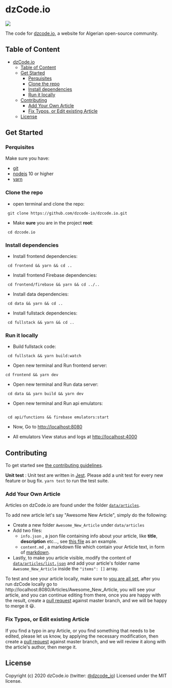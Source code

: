 # dzCode.io

[<img src="http://img.shields.io/badge/Join%20us%20on%20Slack-@dzCode.io-yellow.svg?logo=slack">](https://join.slack.com/t/dzcode/shared_invite/zt-ek9kscb7-m8z_~cBjX79l~uchuABPFQ)

The code for [dzcode.io](https://dzcode.io), a website for Algerian open-source community.

## Table of Content

- [dzCode.io](#dzcodeio)
  - [Table of Content](#table-of-content)
  - [Get Started](#get-started)
    - [Perquisites](#perquisites)
    - [Clone the repo](#clone-the-repo)
    - [Install dependencies](#install-dependencies)
    - [Run it locally](#run-it-locally)
  - [Contributing](#contributing)
    - [Add Your Own Article](#add-your-own-article)
    - [Fix Typos, or Edit existing Article](#fix-typos-or-edit-existing-article)
  - [License](#license)

## Get Started

### Perquisites

Make sure you have:

- [git](https://git-scm.com/)
- [nodejs](https://nodejs.org/) 10 or higher
- [yarn](https://yarnpkg.com/)

### Clone the repo

- open terminal and clone the repo:

```shell
 git clone https://github.com/dzcode-io/dzcode.io.git
```

- Make **sure** you are in the project **root**:

```shell
 cd dzcode.io
```

### Install dependencies

- Install frontend dependencies:

```shell
 cd frontend && yarn && cd ..
```

- Install frontend Firebase dependencies:

```shell
 cd frontend/firebase && yarn && cd ../..
```

- Install data dependencies:

```shell
 cd data && yarn && cd ..
```

- Install fullstack dependencies:

```shell
 cd fullstack && yarn && cd ..
```

### Run it locally

- Build fullstack code:

```shell
 cd fullstack && yarn build:watch
```

- Open new terminal and Run frontend server:

```shell
cd frontend && yarn dev
```

- Open new terminal and Run data server:

```shell
 cd data && yarn build && yarn dev
```

- Open new terminal and Run api emulators:

```shell

 cd api/functions && firebase emulators:start

```

- Now, Go to <http://localhost:8080>

- All emulators View status and logs at <http://localhost:4000>

## Contributing

To get started see [the contributing guidelines](https://github.com/dzcode-io/dzcode.io/blob/master/.github/CONTRIBUTING.md).

**Unit test** :
Unit test are written in [Jest](https://jestjs.io/). Please add a unit test for every new feature or bug fix. `yarn test` to run the test suite.

### Add Your Own Article

Articles on dzCode.io are found under the folder [`data/articles`](https://github.com/dzcode-io/dzcode.io/tree/master/data/articles).

To add new article let's say "Awesome New Article", simply do the following:

- Create a new folder `Awesome_New_Article` under `data/articles`
- Add two files:
  - `info.json` , a json file containing info about your article, like **title**, **description** etc..., see [this file](https://github.com/dzcode-io/dzcode.io/blob/master/data/articles/Welcome_to_dzCode/info.json) as an example.
  - `content.md` , a markdown file which contain your Article text, in form of [markdown](https://www.markdownguide.org/).
- Lastly, to make you article visible, modify the content of [`data/articles/list.json`](https://github.com/dzcode-io/dzcode.io/blob/master/data/articles/list.json) and add your article's folder name `Awesome_New_Article` inside the `"items": []` array.

To test and see your article locally, make sure to [you are all set](#get-started), after you run dzCode locally go to http://localhost:8080/Articles/Awesome_New_Article, you will see your article, and you can continue editing from there, once you are happy with the result, create a [pull request](https://docs.github.com/en/github/collaborating-with-issues-and-pull-requests/about-pull-requests) against master branch, and we will be happy to merge it 😃.

### Fix Typos, or Edit existing Article

If you find a typo in any Article, or you find something that needs to be edited, please let us know, by applying the necessary modification, then create a [pull request](https://docs.github.com/en/github/collaborating-with-issues-and-pull-requests/about-pull-requests) against master branch, and we will review it along with the article's author, then merge it.

## License

Copyright (c) 2020 dzCode.io (twitter: [@dzcode_io](https://twitter.com/dzcode_io)) Licensed under the MIT license.
